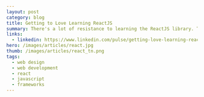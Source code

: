 ```yaml
---
layout: post
category: blog
title: Getting to Love Learning ReactJS
summary: There's a lot of resistance to learning the ReactJS library. That's because there are two main concepts that make it a tough sell for traditional developers. So let's take a look at what's been holding back most developers from learning ReactJS.
links:
  - linkedin: https://www.linkedin.com/pulse/getting-love-learning-reactjs-ray-villalobos
hero: /images/articles/react.jpg
thumb: /images/articles/react_tn.png
tags:
  - web design
  - web development
  - react
  - javascript
  - frameworks
---
```

